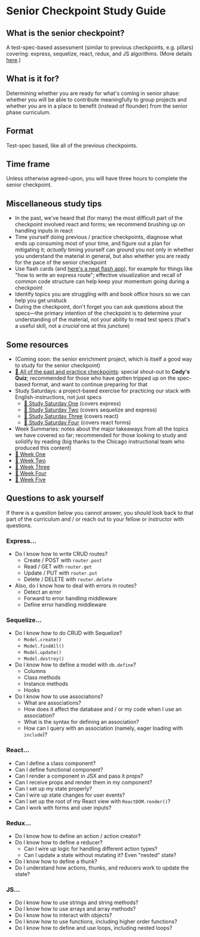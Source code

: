 # Senior Checkpoint Study Guide

## What is the senior checkpoint?

A test-spec-based assessment (similar to previous checkpoints, e.g. pillars) covering: express, sequelize, react, redux, and JS algorithms. (More details [here](./senior-gateway.md).)

## What is it for?

Determining whether you are ready for what's coming in senior phase: whether you will be able to contribute meaningfully to group projects and whether you are in a place to benefit (instead of flounder) from the senior phase curriculum.

## Format

Test-spec based, like all of the previous checkpoints.

## Time frame

Unless otherwise agreed-upon, you will have three hours to complete the senior checkpoint.

## Miscellaneous study tips

- In the past, we've heard that (for many) the most difficult part of the checkpoint involved react and forms; we recommend brushing up on handling inputs in react
- Time yourself doing previous / practice checkpoints, diagnose what ends up consuming most of your time, and figure out a plan for mitigating it; *actually* timing yourself can ground you not only in whether you understand the material in general, but also whether you are ready for the pace of the senior checkpoint
- Use flash cards (and [here's a neat flash app](https://apps.ankiweb.net/)), for example for things like "how to write an express route"; effective visualization and recall of common code structure can help keep your momentum going during a checkpoint
- Identify topics you are struggling with and book office hours so we can help you get unstuck
- During the checkpoint, don't forget you can ask questions about the specs—the primary intention of the checkpoint is to determine your understanding of the material, not your ability to read test specs (that's a useful skill, not a *crucial* one at this juncture)

## Some resources

- (Coming soon: the senior enrichment project, which is itself a good way to study for the senior checkpoint)
- [🔗 All of the past and practice checkpoints](../../checkpoints): special shout-out to **Cody's Quiz**; recommended for those who have gotten tripped up on the spec-based format, and want to continue preparing for that
- Study Saturdays: a project-based exercise for practicing our stack with English-instructions, not just specs
  - [👾 Study Saturday One](https://github.com/FullstackAcademy/Study-Saturday-Week1) (covers express)
  - [👾 Study Saturday Two](https://github.com/FullstackAcademy/Study-Saturday-Week2) (covers sequelize and express)
  - [👾 Study Saturday Three](https://github.com/FullstackAcademy/Study-Saturday-Week3) (covers react)
  - [👾 Study Saturday Four](https://github.com/FullstackAcademy/Study-Saturday-Week4) (covers react forms)
- Week Summaries: notes about the major takeaways from all the topics we have covered so far; recommended for those looking to study and solidify by reading (big thanks to the Chicago instructional team who produced this content)
 - [📖 Week One](../weekly-reviews/week1.md)
 - [📖 Week Two](../weekly-reviews/week2.md)
 - [📖 Week Three](../weekly-reviews/week3.md)
 - [📖 Week Four](../weekly-reviews/week4.md)
 - [📖 Week Five](../weekly-reviews/week5.md)

## Questions to ask yourself

If there is a question below you cannot answer, you should look back to that part of the curriculum and / or reach out to your fellow or instructor with questions.

### Express...

- Do I know how to write CRUD routes?
  - Create / POST with `router.post`
  - Read / GET with `router.get`
  - Update / PUT with `router.put`
  - Delete / DELETE with `router.delete`
- Also, do I know how to deal with errors in routes?
  - Detect an error
  - Forward to error handling middleware
  - Define error handling middleware

### Sequelize...

- Do I know how to do CRUD with Sequelize?
  - `Model.create()`
  - `Model.findAll()`
  - `Model.update()`
  - `Model.destroy()`
- Do I know how to define a model with `db.define`?
  - Columns
  - Class methods
  - Instance methods
  - Hooks
- Do I know how to use associations?
  - What are associations?
  - How does it affect the database and / or my code when I use an association?
  - What is the syntax for defining an association?
  - How can I query with an association (namely, eager loading with `include`)?

### React...

- Can I define a class component?
- Can I define functional component?
- Can I render a component in JSX and pass it props?
- Can I receive props and render them in my component?
- Can I set up my state properly?
- Can I wire up state changes for user events?
- Can I set up the root of my React view with `ReactDOM.render()`?
- Can I work with forms and user inputs?

### Redux...

- Do I know how to define an action / action creator?
- Do I know how to define a reducer?
  - Can I wire up logic for handling different action types?
  - Can I update a state without mutating it? Even "nested" state?
- Do I know how to define a thunk?
- Do I understand how actions, thunks, and reducers work to update the state?

### JS...

- Do I know how to use strings and string methods?
- Do I know how to use arrays and array methods?
- Do I know how to interact with objects?
- Do I know how to use functions, including higher order functions?
- Do I know how to define and use loops, including nested loops?
